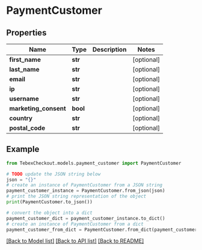 # PaymentCustomer


## Properties

Name | Type | Description | Notes
------------ | ------------- | ------------- | -------------
**first_name** | **str** |  | [optional] 
**last_name** | **str** |  | [optional] 
**email** | **str** |  | [optional] 
**ip** | **str** |  | [optional] 
**username** | **str** |  | [optional] 
**marketing_consent** | **bool** |  | [optional] 
**country** | **str** |  | [optional] 
**postal_code** | **str** |  | [optional] 

## Example

```python
from TebexCheckout.models.payment_customer import PaymentCustomer

# TODO update the JSON string below
json = "{}"
# create an instance of PaymentCustomer from a JSON string
payment_customer_instance = PaymentCustomer.from_json(json)
# print the JSON string representation of the object
print(PaymentCustomer.to_json())

# convert the object into a dict
payment_customer_dict = payment_customer_instance.to_dict()
# create an instance of PaymentCustomer from a dict
payment_customer_from_dict = PaymentCustomer.from_dict(payment_customer_dict)
```
[[Back to Model list]](../README.md#documentation-for-models) [[Back to API list]](../README.md#documentation-for-api-endpoints) [[Back to README]](../README.md)


